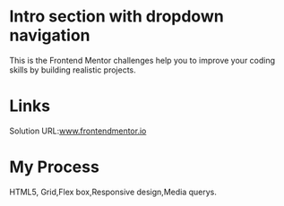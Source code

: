 
# Intro section with dropdown navigation

This is the Frontend Mentor challenges help you to 
improve your coding skills by building realistic projects.


# Links
Solution URL:www.frontendmentor.io

# My Process

HTML5,
Grid,Flex box,Responsive design,Media querys.


